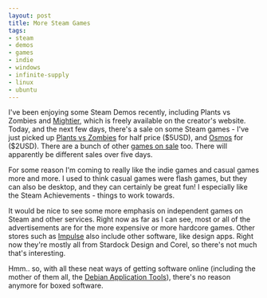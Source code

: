 ```yaml
---
layout: post
title: More Steam Games
tags:
- steam
- demos
- games
- indie
- windows
- infinite-supply
- linux
- ubuntu
---
```

<p>I've been enjoying some Steam Demos recently, including Plants vs Zombies and <a href="http://www.ratloop.com/?games/mightier">Mightier</a>, which is freely available on the creator's website. Today, and the next few days, there's a sale on some Steam games - I've just picked up <a href="http://store.steampowered.com/app/3590/">Plants vs Zombies</a> for half price ($5USD), and <a href="http://store.steampowered.com/app/29180/">Osmos</a> for ($2USD). There are a bunch of other <a href="http://store.steampowered.com/early-holiday">games on sale</a> too. There will apparently be different sales over five days.</p>

<p>For some reason I'm coming to really like the indie games and casual games more and more. I used to think casual games were flash games, but they can also be desktop, and they can certainly be great fun! I especially like the Steam Achievements - things to work towards. </p>

<p>It would be nice to see some more emphasis on independent games on Steam and other services. Right now as far as I can see, most or all of the advertisements are for the more expensive or more hardcore games. Other stores such as <a href="http://www.impulsedriven.com/explore/software">Impulse</a> also include other software, like design apps. Right now they're mostly all from Stardock Design and Corel, so there's not much that's interesting.</p>

<p>Hmm.. so, with all these neat ways of getting software online (including the mother of them all, the <a href="http://www.omgubuntu.co.uk/2009/08/ubuntu-appcentre.html">Debian Application Tools</a>), there's no reason anymore for boxed software.</p>
